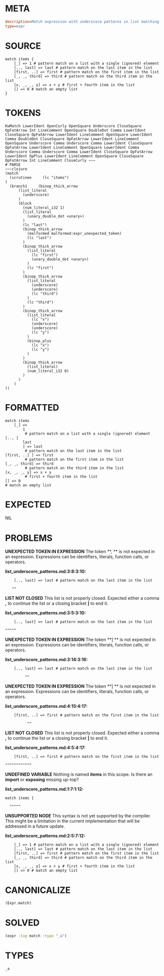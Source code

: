 # META
~~~ini
description=Match expression with underscore patterns in list matching
type=expr
~~~
# SOURCE
~~~roc
match items {
    [_] => 1 # pattern match on a list with a single (ignored) element
    [.., last] => last # pattern match on the last item in the list
    [first, ..] => first # pattern match on the first item in the list
    [_, _, third] => third # pattern match on the third item in the list
    [x, _, _, y] => x + y # first + fourth item in the list
    [] => 0 # match an empty list
}
~~~
# TOKENS
~~~text
KwMatch LowerIdent OpenCurly OpenSquare Underscore CloseSquare OpFatArrow Int LineComment OpenSquare DoubleDot Comma LowerIdent CloseSquare OpFatArrow LowerIdent LineComment OpenSquare LowerIdent Comma DoubleDot CloseSquare OpFatArrow LowerIdent LineComment OpenSquare Underscore Comma Underscore Comma LowerIdent CloseSquare OpFatArrow LowerIdent LineComment OpenSquare LowerIdent Comma Underscore Comma Underscore Comma LowerIdent CloseSquare OpFatArrow LowerIdent OpPlus LowerIdent LineComment OpenSquare CloseSquare OpFatArrow Int LineComment CloseCurly ~~~
# PARSE
~~~clojure
(match
  (scrutinee     (lc "items")
)
  (branch1     (binop_thick_arrow
      (list_literal
        (underscore)
      )
      (block
        (num_literal_i32 1)
        (list_literal
          (unary_double_dot <unary>)
        )
        (lc "last")
        (binop_thick_arrow
          (malformed malformed:expr_unexpected_token)
          (lc "last")
        )
        (binop_thick_arrow
          (list_literal
            (lc "first")
            (unary_double_dot <unary>)
          )
          (lc "first")
        )
        (binop_thick_arrow
          (list_literal
            (underscore)
            (underscore)
            (lc "third")
          )
          (lc "third")
        )
        (binop_thick_arrow
          (list_literal
            (lc "x")
            (underscore)
            (underscore)
            (lc "y")
          )
          (binop_plus
            (lc "x")
            (lc "y")
          )
        )
        (binop_thick_arrow
          (list_literal)
          (num_literal_i32 0)
        )
      )
    )
))
~~~
# FORMATTED
~~~roc
match items
	[_] => 
		1
		 # pattern match on a list with a single (ignored) element
[.., ]
		last
		] => last
		 # pattern match on the last item in the list
[first, ..] ] => first
		 # pattern match on the first item in the list
[_, _, third] => third
		 # pattern match on the third item in the list
[x, _, _, y] => x + y
		 # first + fourth item in the list
[] => 0
# match an empty list
~~~
# EXPECTED
NIL
# PROBLEMS
**UNEXPECTED TOKEN IN EXPRESSION**
The token **, ** is not expected in an expression.
Expressions can be identifiers, literals, function calls, or operators.

**list_underscore_patterns.md:3:8:3:10:**
```roc
    [.., last] => last # pattern match on the last item in the list
```
       ^^


**LIST NOT CLOSED**
This list is not properly closed.
Expected either a comma **,** to continue the list or a closing bracket **]** to end it.

**list_underscore_patterns.md:3:5:3:10:**
```roc
    [.., last] => last # pattern match on the last item in the list
```
    ^^^^^


**UNEXPECTED TOKEN IN EXPRESSION**
The token **] ** is not expected in an expression.
Expressions can be identifiers, literals, function calls, or operators.

**list_underscore_patterns.md:3:14:3:16:**
```roc
    [.., last] => last # pattern match on the last item in the list
```
             ^^


**UNEXPECTED TOKEN IN EXPRESSION**
The token **] ** is not expected in an expression.
Expressions can be identifiers, literals, function calls, or operators.

**list_underscore_patterns.md:4:15:4:17:**
```roc
    [first, ..] => first # pattern match on the first item in the list
```
              ^^


**LIST NOT CLOSED**
This list is not properly closed.
Expected either a comma **,** to continue the list or a closing bracket **]** to end it.

**list_underscore_patterns.md:4:5:4:17:**
```roc
    [first, ..] => first # pattern match on the first item in the list
```
    ^^^^^^^^^^^^


**UNDEFINED VARIABLE**
Nothing is named **items** in this scope.
Is there an **import** or **exposing** missing up-top?

**list_underscore_patterns.md:1:7:1:12:**
```roc
match items {
```
      ^^^^^


**UNSUPPORTED NODE**
This syntax is not yet supported by the compiler.
This might be a limitation in the current implementation that will be addressed in a future update.

**list_underscore_patterns.md:2:5:7:12:**
```roc
    [_] => 1 # pattern match on a list with a single (ignored) element
    [.., last] => last # pattern match on the last item in the list
    [first, ..] => first # pattern match on the first item in the list
    [_, _, third] => third # pattern match on the third item in the list
    [x, _, _, y] => x + y # first + fourth item in the list
    [] => 0 # match an empty list
```


# CANONICALIZE
~~~clojure
(Expr.match)
~~~
# SOLVED
~~~clojure
(expr :tag match :type "_a")
~~~
# TYPES
~~~roc
_a
~~~
